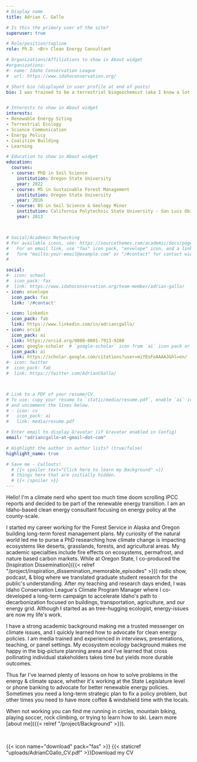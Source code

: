 ```yaml
---
# Display name
title: Adrian C. Gallo

# Is this the primary user of the site?
superuser: true 

# Role/position/tagline
role: Ph.D. <Br> Clean Energy Consultant

# Organizations/Affiliations to show in About widget
#organizations:
#- name: Idaho Conservation League
#  url: https://www.idahoconservation.org/

# Short bio (displayed in user profile at end of posts)
bio: I was trained to be a terrestrial biogeochemist (aka I know a lot about how dirt & ecosystems), but my current role involves local energy policy, rural/urban connections, and strategic communications. Overall I'm motivated to accelerate the renewable energy transition in the most equitable way possible. Outside of the office you can find me running, mountain biking, rock climbing, or playing soccer.


# Interests to show in About widget
interests:
- Renewable Energy Siting
- Terrestrial Ecology
- Science Communication
- Energy Policy
- Coalition Building
- Learning

# Education to show in About widget
education:
  courses:
  - course: PhD in Soil Science
    institution: Oregon State University
    year: 2022
  - course: MS in Sustainable Forest Management
    institution: Oregon State University
    year: 2016
  - course: BS in Soil Science & Geology Minor
    institution: California Polytechnic State University - San Luis Obispo
    year: 2013



# Social/Academic Networking
# For available icons, see: https://sourcethemes.com/academic/docs/page-builder/#icons
#   For an email link, use "fas" icon pack, "envelope" icon, and a link in the
#   form "mailto:your-email@example.com" or "/#contact" for contact widget.
# 

social:
#- icon: school
#  icon_pack: fas
#  link: https://www.idahoconservation.org/team-member/adrian-gallo/ 
- icon: envelope
  icon_pack: fas
  link: '/#contact'

- icon: linkedin
  icon_pack: fab
  link: https://www.linkedin.com/in/adriancgallo/
- icon: orcid
  icon_pack: ai
  link: https://orcid.org/0000-0001-7913-9280
- icon: google-scholar  # `google-scholar` icon from `ai` icon pack or graduation-cap with the fas pack 
  icon_pack: ai
  link: https://scholar.google.com/citations?user=miYEsFoAAAAJ&hl=en/
#- icon: twitter
#  icon_pack: fab
#  link: https://twitter.com/AdrianCGallo/



# Link to a PDF of your resume/CV.
# To use: copy your resume to `static/media/resume.pdf`, enable `ai` icons in `params.toml`, 
# and uncomment the lines below.
# - icon: cv
#   icon_pack: ai
#   link: media/resume.pdf

# Enter email to display Gravatar (if Gravatar enabled in Config)
email: "adriancgallo~at~gmail~dot~com"

# Highlight the author in author lists? (true/false)
highlight_name: true

# Save me - Callouts! 
  # {{< spoiler text="Click here to learn my Background" >}}
  # things here that are initially hidden. 
  # {{< /spoiler >}} 
---
```

Hello! I'm a climate nerd who spent too much time doom scrolling IPCC reports and decided to be part of the 
renewable energy transition. I am an Idaho-based clean energy consultant focusing on energy policy at the 
county-scale.

I started my career working for the Forest Service in Alaska and Oregon building long-term forest management plans. 
My curiosity of the natural world led me to purse a PhD researching how climate change is impacting ecosystems like deserts, grasslands, forests, 
and agricultural areas. My academic specialties include fire effects on ecosystems, permafrost, and nature based carbon markets. While at Oregon State, I co-produced the 
[Inspiration Dissemination]({{< relref "/project/inspiration_dissemination_memorable_episodes" >}}) 
radio show, podcast, & blog where we translated graduate student research for the public's understanding. 
After my teaching and research days ended, I was Idaho Conservation League's Climate Program Manager where I co-developed a 
long-term campaign to accelerate Idaho's path to decarbonization focused on buildings, transportation, agriculture, and our energy grid. 
Although I started as an tree-hugging ecologist, energy-issues are now my life's work. 

I have a strong academic background making me a trusted messenger on climate issues, and I quickly learned how to advocate for clean energy policies. I am media trained and 
experienced in interviews, presentations, teaching, or panel settings. My ecosystem ecology background makes me happy in the
big-picture planning arena and I've learned that cross pollinating individual stakeholders takes time but yields more durable outcomes.


Thus far I've learned plenty of lessons on how to solve problems in the energy & climate space, whether it's working 
at the State Legislature level or phone banking to advocate for better renewable energy policies. Sometimes you need a long-term strategic plan to fix a policy problem, but other times you need to have 
more coffee & windshield time with the locals. 
  
When not working you can find me running in circles, mountain biking, playing soccer, rock climbing, or trying to learn how to ski. Learn more [about me]({{< relref "/project/Background" >}}).

<Br> 

{{< icon name="download" pack="fas" >}}  {{< staticref "uploads/AdrianCGallo_CV.pdf" >}}Download my CV
